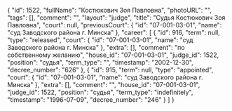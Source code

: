 {
    "id": 1522,
    "fullName": "Костюкович Зоя Павловна",
    "photoURL": "",
    "tags": [],
    "comment": "",
    "layout": "judge",
    "title": "Судья Костюкович Зоя Павловна",
    "court": null,
    "previousCourt": {
        "id": "07-001-03-01",
        "name": "суд Заводского района г. Минска"
    },
    "career": [
        {
            "id": 916,
            "term": null,
            "type": "released",
            "court": {
                "id": "07-001-03-01",
                "name": "суд Заводского района г. Минска"
            },
            "extra": [],
            "comment": "по собственному желанию",
            "house_id": "07-001-03-01",
            "judge_id": 1522,
            "position": "судья",
            "term_type": "",
            "timestamp": "2002-12-30",
            "decree_number": "626"
        },
        {
            "id": 915,
            "term": null,
            "type": "appointed",
            "court": {
                "id": "07-001-03-01",
                "name": "суд Заводского района г. Минска"
            },
            "extra": [],
            "comment": "",
            "house_id": "07-001-03-01",
            "judge_id": 1522,
            "position": "судья",
            "term_type": "indefinitely",
            "timestamp": "1996-07-09",
            "decree_number": "246"
        }
    ]
}
